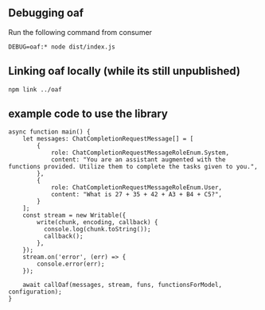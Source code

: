 ## Debugging oaf
Run the following command from consumer
```
DEBUG=oaf:* node dist/index.js
```

## Linking oaf locally (while its still unpublished)
```
npm link ../oaf 
```

## example code to use the library
```
async function main() {
    let messages: ChatCompletionRequestMessage[] = [
        {
            role: ChatCompletionRequestMessageRoleEnum.System,
            content: "You are an assistant augmented with the functions provided. Utilize them to complete the tasks given to you.",
        },
        {
            role: ChatCompletionRequestMessageRoleEnum.User,
            content: "What is 27 + 35 + 42 + A3 + B4 + C5?",
        }
    ];
    const stream = new Writable({
        write(chunk, encoding, callback) {
          console.log(chunk.toString());
          callback();
        },
    });
    stream.on('error', (err) => {
        console.error(err);
    });

    await callOaf(messages, stream, funs, functionsForModel, configuration);
}
```